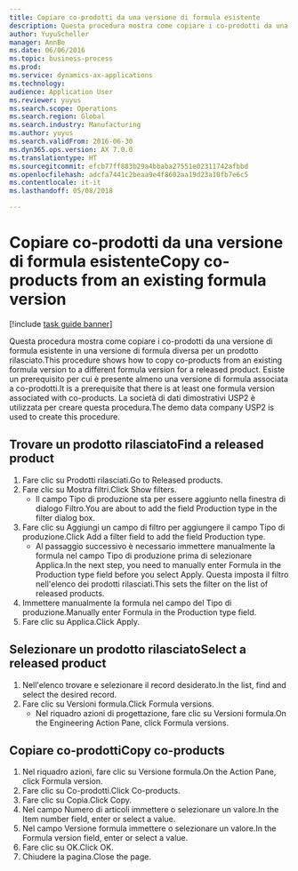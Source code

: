 ```yaml
--- 
title: Copiare co-prodotti da una versione di formula esistente
description: Questa procedura mostra come copiare i co-prodotti da una versione di formula esistente in una versione di formula diversa per un prodotto rilasciato.
author: YuyuScheller
manager: AnnBe
ms.date: 06/06/2016
ms.topic: business-process
ms.prod: 
ms.service: dynamics-ax-applications
ms.technology: 
audience: Application User
ms.reviewer: yuyus
ms.search.scope: Operations
ms.search.region: Global
ms.search.industry: Manufacturing
ms.author: yuyus
ms.search.validFrom: 2016-06-30
ms.dyn365.ops.version: AX 7.0.0
ms.translationtype: HT
ms.sourcegitcommit: efcb77ff883b29a4bbaba27551e02311742afbbd
ms.openlocfilehash: adcfa7441c2beaa9e4f8602aa19d23a10fb7e6c5
ms.contentlocale: it-it
ms.lasthandoff: 05/08/2018

---
```

# <a name="copy-co-products-from-an-existing-formula-version"></a><span data-ttu-id="4a4f0-103">Copiare co-prodotti da una versione di formula esistente</span><span class="sxs-lookup"><span data-stu-id="4a4f0-103">Copy co-products from an existing formula version</span></span>

[!include [task guide banner](../../includes/task-guide-banner.md)]

<span data-ttu-id="4a4f0-104">Questa procedura mostra come copiare i co-prodotti da una versione di formula esistente in una versione di formula diversa per un prodotto rilasciato.</span><span class="sxs-lookup"><span data-stu-id="4a4f0-104">This procedure shows how to copy co-products from an existing formula version to a different formula version for a released product.</span></span> <span data-ttu-id="4a4f0-105">Esiste un prerequisito per cui è presente almeno una versione di formula associata a co-prodotti.</span><span class="sxs-lookup"><span data-stu-id="4a4f0-105">It is a prerequisite that there is at least one formula version associated with co-products.</span></span> <span data-ttu-id="4a4f0-106">La società di dati dimostrativi USP2 è utilizzata per creare questa procedura.</span><span class="sxs-lookup"><span data-stu-id="4a4f0-106">The demo data company USP2 is used to create this procedure.</span></span>


## <a name="find-a-released-product"></a><span data-ttu-id="4a4f0-107">Trovare un prodotto rilasciato</span><span class="sxs-lookup"><span data-stu-id="4a4f0-107">Find a released product</span></span>
1. <span data-ttu-id="4a4f0-108">Fare clic su Prodotti rilasciati.</span><span class="sxs-lookup"><span data-stu-id="4a4f0-108">Go to Released products.</span></span>
2. <span data-ttu-id="4a4f0-109">Fare clic su Mostra filtri.</span><span class="sxs-lookup"><span data-stu-id="4a4f0-109">Click Show filters.</span></span>
    * <span data-ttu-id="4a4f0-110">Il campo Tipo di produzione sta per essere aggiunto nella finestra di dialogo Filtro.</span><span class="sxs-lookup"><span data-stu-id="4a4f0-110">You are about to add the field Production type in the filter dialog box.</span></span>  
3. <span data-ttu-id="4a4f0-111">Fare clic su Aggiungi un campo di filtro per aggiungere il campo Tipo di produzione.</span><span class="sxs-lookup"><span data-stu-id="4a4f0-111">Click Add a filter field to add the field Production type.</span></span>
    * <span data-ttu-id="4a4f0-112">Al passaggio successivo è necessario immettere manualmente la formula nel campo Tipo di produzione prima di selezionare Applica.</span><span class="sxs-lookup"><span data-stu-id="4a4f0-112">In the next step, you need to manually enter Formula in the Production type field before you select Apply.</span></span> <span data-ttu-id="4a4f0-113">Questa imposta il filtro nell'elenco dei prodotti rilasciati.</span><span class="sxs-lookup"><span data-stu-id="4a4f0-113">This sets the filter on the list of released products.</span></span>  
4. <span data-ttu-id="4a4f0-114">Immettere manualmente la formula nel campo del Tipo di produzione.</span><span class="sxs-lookup"><span data-stu-id="4a4f0-114">Manually enter Formula in the Production type field.</span></span>
5. <span data-ttu-id="4a4f0-115">Fare clic su Applica.</span><span class="sxs-lookup"><span data-stu-id="4a4f0-115">Click Apply.</span></span>

## <a name="select-a-released-product"></a><span data-ttu-id="4a4f0-116">Selezionare un prodotto rilasciato</span><span class="sxs-lookup"><span data-stu-id="4a4f0-116">Select a released product</span></span>
1. <span data-ttu-id="4a4f0-117">Nell'elenco trovare e selezionare il record desiderato.</span><span class="sxs-lookup"><span data-stu-id="4a4f0-117">In the list, find and select the desired record.</span></span>
2. <span data-ttu-id="4a4f0-118">Fare clic su Versioni formula.</span><span class="sxs-lookup"><span data-stu-id="4a4f0-118">Click Formula versions.</span></span>
    * <span data-ttu-id="4a4f0-119">Nel riquadro azioni di progettazione, fare clic su Versioni formula.</span><span class="sxs-lookup"><span data-stu-id="4a4f0-119">On the Engineering Action Pane, click Formula versions.</span></span>  

## <a name="copy-co-products"></a><span data-ttu-id="4a4f0-120">Copiare co-prodotti</span><span class="sxs-lookup"><span data-stu-id="4a4f0-120">Copy co-products</span></span>
1. <span data-ttu-id="4a4f0-121">Nel riquadro azioni, fare clic su Versione formula.</span><span class="sxs-lookup"><span data-stu-id="4a4f0-121">On the Action Pane, click Formula version.</span></span>
2. <span data-ttu-id="4a4f0-122">Fare clic su Co-prodotti.</span><span class="sxs-lookup"><span data-stu-id="4a4f0-122">Click Co-products.</span></span>
3. <span data-ttu-id="4a4f0-123">Fare clic su Copia.</span><span class="sxs-lookup"><span data-stu-id="4a4f0-123">Click Copy.</span></span>
4. <span data-ttu-id="4a4f0-124">Nel campo Numero di articoli immettere o selezionare un valore.</span><span class="sxs-lookup"><span data-stu-id="4a4f0-124">In the Item number field, enter or select a value.</span></span>
5. <span data-ttu-id="4a4f0-125">Nel campo Versione formula immettere o selezionare un valore.</span><span class="sxs-lookup"><span data-stu-id="4a4f0-125">In the Formula version field, enter or select a value.</span></span>
6. <span data-ttu-id="4a4f0-126">Fare clic su OK.</span><span class="sxs-lookup"><span data-stu-id="4a4f0-126">Click OK.</span></span>
7. <span data-ttu-id="4a4f0-127">Chiudere la pagina.</span><span class="sxs-lookup"><span data-stu-id="4a4f0-127">Close the page.</span></span>


